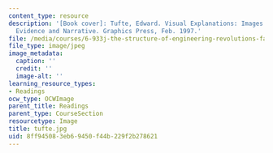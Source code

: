 ```yaml
---
content_type: resource
description: '[Book cover]: Tufte, Edward. Visual Explanations: Images and Quantities,
  Evidence and Narrative. Graphics Press, Feb. 1997.'
file: /media/courses/6-933j-the-structure-of-engineering-revolutions-fall-2001/8ff945083eb69450f44b229f2b278621_tufte.jpg
file_type: image/jpeg
image_metadata:
  caption: ''
  credit: ''
  image-alt: ''
learning_resource_types:
- Readings
ocw_type: OCWImage
parent_title: Readings
parent_type: CourseSection
resourcetype: Image
title: tufte.jpg
uid: 8ff94508-3eb6-9450-f44b-229f2b278621
---
```

